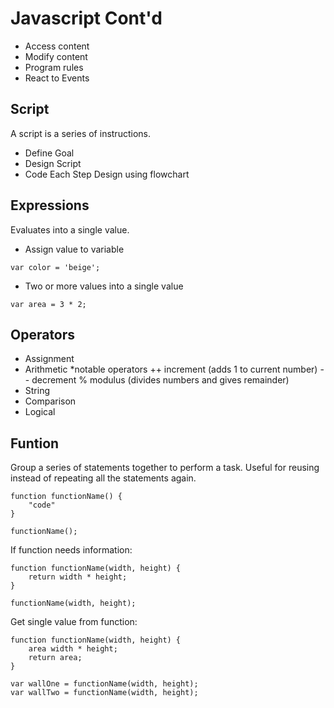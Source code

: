 # Javascript Cont'd
- Access content
- Modify content
- Program rules
- React to Events
## Script
A script is a series of instructions.
- Define Goal
- Design Script
- Code Each Step
Design using flowchart

## Expressions
Evaluates into a single value.
- Assign value to variable 
``` 
var color = 'beige';
```
- Two or more values into a single value
```
var area = 3 * 2;
```
## Operators
- Assignment
- Arithmetic
*notable operators
++ increment (adds 1 to current number)
-- decrement
% modulus (divides numbers and gives remainder)
- String
- Comparison
- Logical

## Funtion
Group a series of statements together to perform a task. Useful for reusing instead of repeating all the statements again.
``` 
function functionName() {
    "code"
}

functionName();
```
If function needs information:
```
function functionName(width, height) {
    return width * height;
}

functionName(width, height);
```
Get single value from function:
```
function functionName(width, height) {
    area width * height;
    return area;
}

var wallOne = functionName(width, height);
var wallTwo = functionName(width, height);